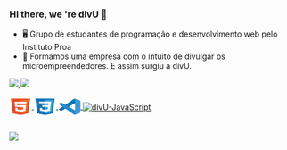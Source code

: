 ### Hi there, we 're divU 🖖

- 🖥️ Grupo de estudantes de programação e desenvolvimento web pelo Instituto Proa
- 💼 Formamos uma empresa com o intuito de divulgar os microempreendedores. E assim surgiu a divU.

 <div>
  <a href="https://github.com/Lop3sPedro">
  <img height="150em" src="https://github-readme-stats.vercel.app/api?username=DDdivU&show_icons=true&theme=tokyonight&include_all_commits=true&count_private=true">
  <img height="150em" src="https://github-readme-stats.vercel.app/api/top-langs/?username=DDdivU&layout=compact&langs_count=7&theme=tokyonight"/>
</div>
  
  <div style="display: inline_block"><br>
       <img align="center" alt="divU-HTML" height="30" width="40" src="https://raw.githubusercontent.com/devicons/devicon/master/icons/html5/html5-original.svg">
        <img align="center" alt="divU-CSS" height="30" width="40" src="https://raw.githubusercontent.com/devicons/devicon/master/icons/css3/css3-original.svg">
         <img align="center" alt="divU-Vs" height="30" width="40" src="https://raw.githubusercontent.com/devicons/devicon/master/icons/vscode/vscode-original.svg">
  <img align="center" alt="divU-JavaScript" height="30" width="40" src="https://cdn.jsdelivr.net/gh/devicons/devicon/icons/javascript/javascript-original.svg"> 
        
  </div>

  
  ##
  
 <div>
  <a href = "mailto:divu.divulgacao8@gmail.com"><img src="https://img.shields.io/badge/Gmail-D14836?style=for-the-badge&logo=gmail&logoColor=white" target="_blank"></a>
 
 </div>

